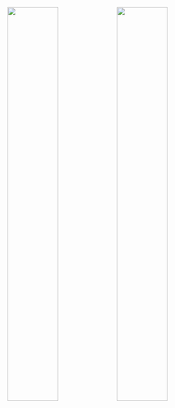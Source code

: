 <p align="center">
  <img width="48%" src="https://github-readme-stats.vercel.app/api?username=saifulislam07&show_icons=true&theme=tokyonight" />&nbsp;
  <img width="48%" src="https://github-readme-streak-stats.herokuapp.com/?user=saifulislam07&theme=tokyonight" />
</p>
